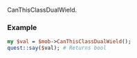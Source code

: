 CanThisClassDualWield.
### Example

```perl
my $val = $mob->CanThisClassDualWield();
quest::say($val); # Returns bool
```